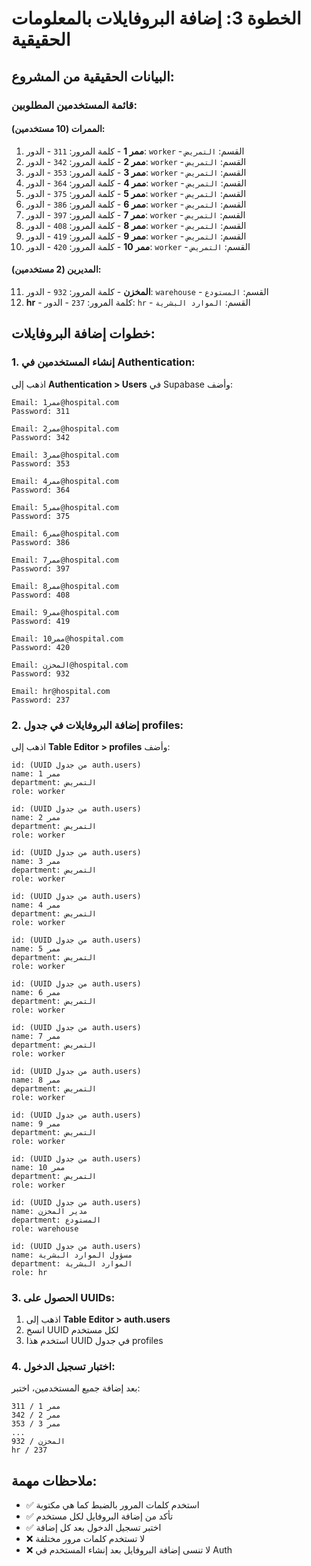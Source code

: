 # الخطوة 3: إضافة البروفايلات بالمعلومات الحقيقية

## البيانات الحقيقية من المشروع:

### قائمة المستخدمين المطلوبين:

#### الممرات (10 مستخدمين):
1. **ممر 1** - كلمة المرور: `311` - الدور: `worker` - القسم: `التمريض`
2. **ممر 2** - كلمة المرور: `342` - الدور: `worker` - القسم: `التمريض`
3. **ممر 3** - كلمة المرور: `353` - الدور: `worker` - القسم: `التمريض`
4. **ممر 4** - كلمة المرور: `364` - الدور: `worker` - القسم: `التمريض`
5. **ممر 5** - كلمة المرور: `375` - الدور: `worker` - القسم: `التمريض`
6. **ممر 6** - كلمة المرور: `386` - الدور: `worker` - القسم: `التمريض`
7. **ممر 7** - كلمة المرور: `397` - الدور: `worker` - القسم: `التمريض`
8. **ممر 8** - كلمة المرور: `408` - الدور: `worker` - القسم: `التمريض`
9. **ممر 9** - كلمة المرور: `419` - الدور: `worker` - القسم: `التمريض`
10. **ممر 10** - كلمة المرور: `420` - الدور: `worker` - القسم: `التمريض`

#### المديرين (2 مستخدمين):
11. **المخزن** - كلمة المرور: `932` - الدور: `warehouse` - القسم: `المستودع`
12. **hr** - كلمة المرور: `237` - الدور: `hr` - القسم: `الموارد البشرية`

## خطوات إضافة البروفايلات:

### 1. إنشاء المستخدمين في Authentication:

اذهب إلى **Authentication > Users** في Supabase وأضف:

```
Email: ممر1@hospital.com
Password: 311

Email: ممر2@hospital.com  
Password: 342

Email: ممر3@hospital.com
Password: 353

Email: ممر4@hospital.com
Password: 364

Email: ممر5@hospital.com
Password: 375

Email: ممر6@hospital.com
Password: 386

Email: ممر7@hospital.com
Password: 397

Email: ممر8@hospital.com
Password: 408

Email: ممر9@hospital.com
Password: 419

Email: ممر10@hospital.com
Password: 420

Email: المخزن@hospital.com
Password: 932

Email: hr@hospital.com
Password: 237
```

### 2. إضافة البروفايلات في جدول profiles:

اذهب إلى **Table Editor > profiles** وأضف:

```
id: (UUID من جدول auth.users)
name: ممر 1
department: التمريض
role: worker

id: (UUID من جدول auth.users)
name: ممر 2
department: التمريض
role: worker

id: (UUID من جدول auth.users)
name: ممر 3
department: التمريض
role: worker

id: (UUID من جدول auth.users)
name: ممر 4
department: التمريض
role: worker

id: (UUID من جدول auth.users)
name: ممر 5
department: التمريض
role: worker

id: (UUID من جدول auth.users)
name: ممر 6
department: التمريض
role: worker

id: (UUID من جدول auth.users)
name: ممر 7
department: التمريض
role: worker

id: (UUID من جدول auth.users)
name: ممر 8
department: التمريض
role: worker

id: (UUID من جدول auth.users)
name: ممر 9
department: التمريض
role: worker

id: (UUID من جدول auth.users)
name: ممر 10
department: التمريض
role: worker

id: (UUID من جدول auth.users)
name: مدير المخزن
department: المستودع
role: warehouse

id: (UUID من جدول auth.users)
name: مسؤول الموارد البشرية
department: الموارد البشرية
role: hr
```

### 3. الحصول على UUIDs:

1. اذهب إلى **Table Editor > auth.users**
2. انسخ UUID لكل مستخدم
3. استخدم هذا UUID في جدول profiles

### 4. اختبار تسجيل الدخول:

بعد إضافة جميع المستخدمين، اختبر:

```
ممر 1 / 311
ممر 2 / 342
ممر 3 / 353
...
المخزن / 932
hr / 237
```

## ملاحظات مهمة:

- ✅ استخدم كلمات المرور بالضبط كما هي مكتوبة
- ✅ تأكد من إضافة البروفايل لكل مستخدم
- ✅ اختبر تسجيل الدخول بعد كل إضافة
- ❌ لا تستخدم كلمات مرور مختلفة
- ❌ لا تنسى إضافة البروفايل بعد إنشاء المستخدم في Auth 